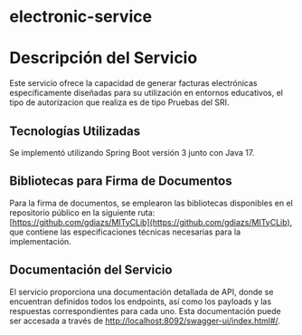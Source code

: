 # electronic-service
# Descripción del Servicio
Este servicio ofrece la capacidad de generar facturas electrónicas específicamente diseñadas para su utilización en entornos educativos, el tipo de autorizacion que realiza es de tipo Pruebas del SRI.

## Tecnologías Utilizadas

Se implementó utilizando Spring Boot versión 3 junto con Java 17.

## Bibliotecas para Firma de Documentos

Para la firma de documentos, se emplearon las bibliotecas disponibles en el repositorio público en la siguiente ruta: [https://github.com/gdiazs/MITyCLib](https://github.com/gdiazs/MITyCLib), que contiene las especificaciones técnicas necesarias para la implementación.

## Documentación del Servicio

El servicio proporciona una documentación detallada de API, donde se encuentran definidos todos los endpoints, así como los payloads y las respuestas correspondientes para cada uno. Esta documentación puede ser accesada a través de [http://localhost:8092/swagger-ui/index.html#/](http://localhost:8092/swagger-ui/index.html#/).

